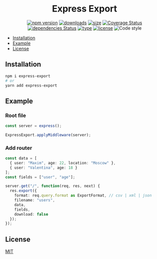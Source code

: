 <h1 align="center">Express Export</h1>

<div align="center">

[![npm version](https://badge.fury.io/js/express-export.svg)](https://badge.fury.io/js/express-export)
[![downloads](https://img.shields.io/npm/dm/express-export.svg)](https://www.npmjs.com/package/express-export)
[![size](https://img.shields.io/bundlephobia/minzip/express-export)](https://bundlephobia.com/result?p=express-export)
[![Coverage Status](https://img.shields.io/codecov/c/github/muzikanto/express-export/master.svg)](https://codecov.io/gh/muzikanto/express-export/branch/master)
[![dependencies Status](https://david-dm.org/express-export/status.svg)](https://david-dm.org/express-export)
[![type](https://badgen.net/npm/types/express-export)](https://badgen.net/npm/types/express-export)
[![license](https://img.shields.io/badge/license-MIT-blue.svg)](https://github.com/muzikanto/express-export/blob/master/LICENSE)
![Code style](https://img.shields.io/badge/code_style-prettier-ff69b4.svg)

</div>

<!-- TOC -->

- [Installation](#installation)
- [Example](#example)
- [License](#license)

<!-- /TOC -->

## Installation

```sh
npm i express-export
# or
yarn add express-export
```

## Example

### Root file

```typescript jsx
const server = express();

ExpressExport.applyMiddleware(server);
```

### Add router

```typescript jsx
const data = [
  { user: "Maxim", age: 22, location: "Moscow" },
  { user: "Valentina", age: 18 }
];
const fields = ["user", "age"];

server.get("/", function(req, res, next) {
  res.export({
    format: req.query.format as ExportFormat, // csv | xml | json
    filename: "users",
    data,
    fields,
    download: false
  });
});
```

## License

[MIT](LICENSE)

